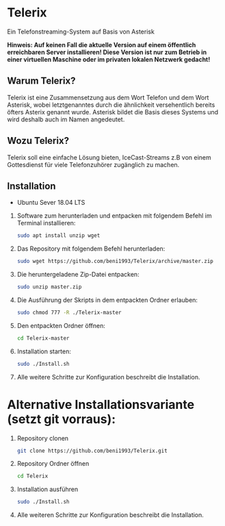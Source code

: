 # Telerix
Ein Telefonstreaming-System auf Basis von Asterisk

**Hinweis: Auf keinen Fall die aktuelle Version auf einem öffentlich erreichbaren Server installieren! Diese Version ist nur zum Betrieb in einer virtuellen Maschine oder im privaten lokalen Netzwerk gedacht!**

## Warum Telerix?
Telerix ist eine Zusammensetzung aus dem Wort Telefon und dem Wort Asterisk, wobei letztgenanntes durch die ähnlichkeit versehentlich bereits öfters Asterix genannt wurde. Asterisk bildet die Basis dieses Systems und wird deshalb auch im Namen angedeutet.

## Wozu Telerix?
Telerix soll eine einfache Lösung bieten, IceCast-Streams z.B von einem Gottesdienst für viele Telefonzuhörer zugänglich zu machen.

## Installation

* Ubuntu Sever 18.04 LTS 

1. Software zum herunterladen und entpacken mit folgendem Befehl im Terminal installieren:
   ```sh
   sudo apt install unzip wget
   ```

2. Das Repository mit folgendem Befehl herunterladen:

   ```sh
   sudo wget https://github.com/beni1993/Telerix/archive/master.zip
   ```

3. Die heruntergeladene Zip-Datei entpacken:
   ```sh
   sudo unzip master.zip
   ```

4. Die Ausführung der Skripts in dem entpackten Ordner erlauben:
   ```sh
   sudo chmod 777 -R ./Telerix-master
   ```
5. Den entpackten Ordner öffnen:
   ```sh
   cd Telerix-master
   ```
6. Installation starten: 
   ```sh
   sudo ./Install.sh
   ```
7. Alle weitere Schritte zur Konfiguration beschreibt die Installation.

# Alternative Installationsvariante (setzt git vorraus):

1. Repository clonen
   ```sh
   git clone https://github.com/beni1993/Telerix.git
   ```

2. Repository Ordner öffnen
   ```sh
   cd Telerix
   ```

3. Installation ausführen
   ```sh
   sudo ./Install.sh
   ```

4. Alle weiteren Schritte zur Konfiguration beschreibt die Installation.

